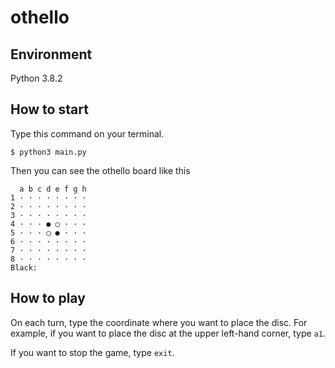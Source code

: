 # othello

## Environment
Python 3.8.2

## How to start
Type this command on your terminal.
```
$ python3 main.py
```
Then you can see the othello board like this
```
  a b c d e f g h 
1 · · · · · · · · 
2 · · · · · · · · 
3 · · · · · · · · 
4 · · · ● ◯ · · · 
5 · · · ◯ ● · · · 
6 · · · · · · · · 
7 · · · · · · · · 
8 · · · · · · · · 
Black: 
```

## How to play
On each turn, type the coordinate where you want to place the disc.
For example, if you want to place the disc at the upper left-hand corner, type ```a1```.

If you want to stop the game, type ```exit```.
